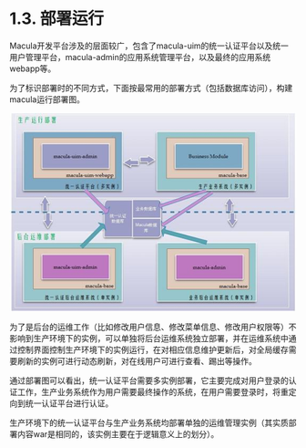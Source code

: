 # 1.3. 部署运行

Macula开发平台涉及的层面较广，包含了macula-uim的统一认证平台以及统一用户管理平台，macula-admin的应用系统管理平台，以及最终的应用系统webapp等。

为了标识部署时的不同方式，下面按最常用的部署方式（包括数据库访问），构建macula运行部署图。

![运行部署图](../images/chapter1/deploy-architecture.jpg "运行部署图")

为了是后台的运维工作（比如修改用户信息、修改菜单信息、修改用户权限等）不影响到生产环境下的实例，可以单独将后台运维系统独立部署，并在运维系统中通过控制界面控制生产环境下的实例运行，在对相应信息维护更新后，对全局缓存需要刷新的实例可进行动态刷新，对在线用户可进行查看、踢出等操作。

通过部署图可以看出，统一认证平台需要多实例部署，它主要完成对用户登录的认证工作，生产业务系统作为用户需要最终操作的系统，在用户需要登录时，将重定向到统一认证平台进行认证。

生产环境下的统一认证平台与生产业务系统均部署单独的运维管理实例（其实质部署内容war是相同的，该实例主要在于逻辑意义上的划分）。